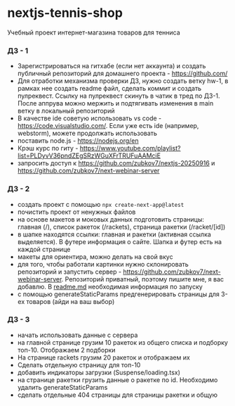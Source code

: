 # nextjs-tennis-shop
Учебный проект интернет-магазина товаров для тенниса

### ДЗ - 1

- Зарегистрироваться на гитхабе (если нет аккаунта) и создать публичный репозиторий для домашнего проекта - https://github.com/
- Для отработки механизма проверки ДЗ, нужно создать ветку hw-1, в рамках нее создать readme файл, сделать коммит и создать пулреквест. Ссылку на пулреквест скинуть в чатик в тред по ДЗ-1. После аппрува можно мержить и подтягивать изменения в main ветку в локальный репозиторий
- В качестве ide советую использовать vs code - https://code.visualstudio.com/. Если уже есть ide (например, webstorm), можете продолжать использовать
- поставить node.js - https://nodejs.org/en
- Крэш курс по гиту - https://www.youtube.com/playlist?list=PLDyvV36pndZEgSRzWGuXFrTRUFuAAMciE
- запросить доступ к https://github.com/zubkov7/nextjs-20250916 и https://github.com/zubkov7/next-webinar-server

### ДЗ - 2

- создать проект с помощью `npx create-next-app@latest`
- почистить проект от ненужных файлов
- на основе макетов и моковых данных подготовить страницы: главная (/), список ракеток (/rackets), страница ракетки (/racket/[id])
- в шапке находятся ссылки: главная и ракетки (активная ссылка выделяется). В футере информация о сайте. Шапка и футер есть на каждой странице
- макеты для ориентира, можно делать на свой вкус
- для того, чтобы работали картинки нужно склонировать репозиторий и запустить сервер - https://github.com/zubkov7/next-webinar-server. Репозиторий приватный, поэтому пишите мне, я вас добавлю. В [readme.md](http://readme.md) необходимая информация по запуску
- с помощью generateStaticParams предгенерировать страницы для 3-ех товаров (айди на ваш выбор)

### ДЗ - 3

- начать использовать данные с сервера
- на главной странице грузим 10 ракеток из общего списка и подборку топ-10. Отображаем 2 подборки
- На странице rackets грузим 20 ракеток и отображаем их
- Сделать отдельную страницу для топ-10
- добавить индикаторы загрузки (Suspense/loading.tsx)
- на странице ракетки грузить данные о ракетке по id. Необходимо удалить generateStaticParams
- сделать отдельные 404 страницы для страницы ракетки и общую
